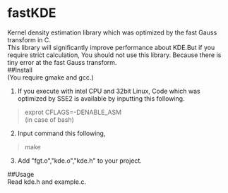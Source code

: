 fastKDE
=======

Kernel density estimation library which was optimized by the fast Gauss transform in C.  
This library will significantly improve performance about KDE.But if you require strict calculation, You should not use this library. Because there is tiny error at the fast Gauss transform.  
##Install  
(You require gmake and gcc.)  
1. If you execute with intel CPU and 32bit Linux, Code which was optimized by SSE2 is available by inputting this following.  
> exprot CFLAGS=-DENABLE_ASM  
(in case of bash)  
  
2. Input command this following,  
> make  
  
3. Add "fgt.o","kde.o","kde.h" to your project.  
  
##Usage  
Read kde.h and example.c.  




